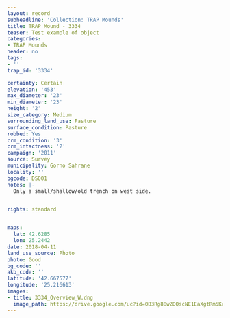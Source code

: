 ```yaml
---
layout: record
subheadline: 'Collection: TRAP Mounds'
title: TRAP Mound - 3334
teaser: Test example of object
categories:
- TRAP Mounds
header: no
tags:
- ''
trap_id: '3334'

certainty: Certain
elevation: '453'
max_diameter: '23'
min_diameter: '23'
height: '2'
size_category: Medium
surrounding_land_use: Pasture
surface_condition: Pasture
robbed: Yes
crm_condition: '3'
crm_intactness: '2'
campaign: '2011'
source: Survey
municipality: Gorno Sahrane
locality: ''
bgcode: DS001
notes: |-
  Only a small/shallow/old trench on west side.


rights: standard


maps:
  lat: 42.6285
  lon: 25.2442
date: 2018-04-11
land_use_source: Photo
photo: Good
bg_code: ''
akb_code: ''
latitude: '42.667577'
longitude: '25.216613'
images:
- title: 3334_Overview_W.dng
  image_path: https://drive.google.com/uc?id=0B3Rg88wZDQscNE1EaXgtRm5Kc1U
---
```


